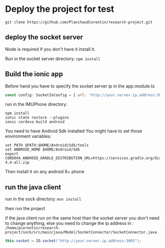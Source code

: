 # Deploy the project for test

`git clone https://github.com/PlanchaudCorentin/research-project.git`

## deploy the socket server 

Node is required if you don't have it install it.

Run in the socket server directory:
`npm install`

## Build the ionic app

Before hand you have to specify the socket server ip in the app.module.ts

```javascript
const config: SocketIoConfig = { url: 'http://your.server.ip.address:3002', options: {} };
```

run in the IMUPhone directory:

```
npm install
ionic state restore --plugins
ionic cordova build android
```

You need to have Android Sdk installed
You might have to set those environment variables:

```
set PATH $PATH:$HOME/Android/Sdk/tools
set ANDROID_HOME $HOME/Android/Sdk
export CORDOVA_ANDROID_GRADLE_DISTRIBUTION_URL=https://services.gradle.org/distributions/gradle-4.4-all.zip
```

Then install it on any android 8+ phone

## run the java client

run in the sock directory:
`mvn install`

then run the project

if the java client run on the same host than the socket server you don't need to change anything, else you need to change the ip address in :
`/home/pcorentin/research-project/sock/src/main/java/Model/SocketConnector/SocketConnector.java`

```java
this.socket = IO.socket("http://your.server.ip.address:3002");
```





